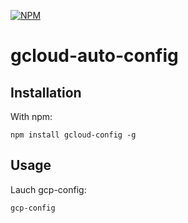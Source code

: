 [![NPM](https://nodei.co/npm/gcloud-config.png?compact=true)](https://www.npmjs.com/package/gcloud-config)

# gcloud-auto-config

## Installation

With npm:

```
npm install gcloud-config -g
```

## Usage

Lauch gcp-config:

```
gcp-config
```
